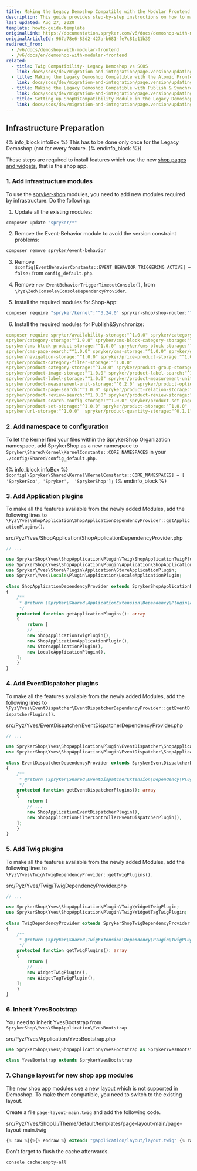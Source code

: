 ```yaml
---
title: Making the Legacy Demoshop Compatible with the Modular Frontend
description: This guide provides step-by-step instructions on how to make the Legacy Demoshop compatible with the Modular Frontend.
last_updated: Aug 27, 2020
template: howto-guide-template
originalLink: https://documentation.spryker.com/v6/docs/demoshop-with-modular-frontend
originalArticleId: 967a78e6-83d2-427a-b681-fe7c81e11b39
redirect_from:
  - /v6/docs/demoshop-with-modular-frontend
  - /v6/docs/en/demoshop-with-modular-frontend
related:
  - title: Twig Compatibility- Legacy Demoshop vs SCOS
    link: docs/scos/dev/migration-and-integration/page.version/updating-the-legacy-demoshop-with-scos/twig-compatibility-legacy-demoshop-vs-scos.html
  - title: Making the Legacy Demoshop Compatible with the Atomic Frontend
    link: docs/scos/dev/migration-and-integration/page.version/updating-the-legacy-demoshop-with-scos/making-the-legacy-demoshop-compatible-with-the-atomic-frontend.html
  - title: Making the Legacy Demoshop Compatible with Publish & Synchronize
    link: docs/scos/dev/migration-and-integration/page.version/updating-the-legacy-demoshop-with-scos/making-the-legacy-demoshop-compatible-with-publish-and-synchronize.html
  - title: Setting up ShopUiCompatibility Module in the Legacy Demoshop
    link: docs/scos/dev/migration-and-integration/page.version/updating-the-legacy-demoshop-with-scos/setting-up-shopuicompatibility-module-in-the-legacy-demoshop.html
---
```


## Infrastructure Preparation

{% info_block infoBox %}
This has to be done only once for the Legacy Demoshop (not for every feature.
{% endinfo_block %})

These steps are required to install features which use the new [shop pages and widgets](https://github.com/spryker-shop), that is the shop app.

### 1. Add infrastructure modules

To use the [spryker-shop](https://github.com/spryker-shop) modules, you need to add new modules required by infrastructure. Do the following:
1. Update all the existing modules:

```bash
composer update "spryker/*"
```

2. Remove the Event-Behavior module to avoid the version constraint problems:

```bash
composer remove spryker/event-behavior
```

3. Remove `$config[EventBehaviorConstants::EVENT_BEHAVIOR_TRIGGERING_ACTIVE] = false;` from `config_default.php`.


4. Remove `new EventBehaviorTriggerTimeoutConsole()`, from `\Pyz\Zed\Console\ConsoleDependencyProvider`.

5. Install the required modules for Shop-App:

```bash
composer require "spryker/kernel":"^3.24.0" spryker-shop/shop-router:"^1.0.0" spryker-shop/shop-application:"^1.3.0" spryker-shop/shop-ui:"^1.0.0" --update-with-all-dependencies
```

6. Install the required modules for Publish&amp;Synchronize:

```yaml
composer require spryker/availability-storage:"^1.0.0" spryker/category-page-search:"^1.0.0" 
spryker/category-storage:"^1.0.0" spryker/cms-block-category-storage:"^1.0.0"
spryker/cms-block-product-storage:"^1.0.0" spryker/cms-block-storage:"^1.0.0"
spryker/cms-page-search:"^1.0.0" spryker/cms-storage:"^1.0.0" spryker/glossary-storage:"^1.0.0"
spryker/navigation-storage:"^1.0.0" spryker/price-product-storage:"^1.0.0"
spryker/product-category-filter-storage:"^1.0.0"
spryker/product-category-storage:"^1.0.0" spryker/product-group-storage:"^1.0.0"
spryker/product-image-storage:"^1.0.0" spryker/product-label-search:"^1.0.0"
spryker/product-label-storage:"^1.0.0" spryker/product-measurement-unit:"^0.2.0"
spryker/product-measurement-unit-storage:"^0.2.0" spryker/product-option-storage:"^1.0.0"
spryker/product-page-search:"^1.0.0" spryker/product-relation-storage:"^1.0.0"
spryker/product-review-search:"^1.0.0" spryker/product-review-storage:"^1.0.0"
spryker/product-search-config-storage:"^1.0.0" spryker/product-set-page-search:"^1.0.0"
spryker/product-set-storage:"^1.0.0" spryker/product-storage:"^1.0.0"
spryker/url-storage:"^1.0.0"  spryker/product-quantity-storage:"^0.1.1" --update-with-all-dependencies
```

### 2. Add namespace to configuration
To let the Kernel find your files within the SprykerShop Organization namespace, add SprykerShop as a new namespace to `Spryker\Shared\Kernel\KernelConstants::CORE_NAMESPACES` in your `./config/Shared/config_default.php`. 

{% info_block infoBox %}
`$config[\Spryker\Shared\Kernel\KernelConstants::CORE_NAMESPACES] = [ 'SprykerEco', 'Spryker',  'SprykerShop'];`
{% endinfo_block %}

### 3. Add Application plugins
To make all the features available from the newly added Modules, add the following lines to `\Pyz\Yves\ShopApplication\ShopApplicationDependencyProvider::getApplicationPlugins()`.

src/Pyz/Yves/ShopApplication/ShopApplicationDependencyProvider.php
    
```php
// ...

use SprykerShop\Yves\ShopApplication\Plugin\Twig\ShopApplicationTwigPlugin;
use SprykerShop\Yves\ShopApplication\Plugin\Application\ShopApplicationApplicationPlugin;
use Spryker\Yves\Store\Plugin\Application\StoreApplicationPlugin;
use Spryker\Yves\Locale\Plugin\Application\LocaleApplicationPlugin;
 
class ShopApplicationDependencyProvider extends SprykerShopApplicationDependencyProvider
{
    /**
     * @return \Spryker\Shared\ApplicationExtension\Dependency\Plugin\ApplicationPluginInterface[]
     */
    protected function getApplicationPlugins(): array
    {
        return [
	    // ...
	    new ShopApplicationTwigPlugin(),
	    new ShopApplicationApplicationPlugin(),
	    new StoreApplicationPlugin(),
	    new LocaleApplicationPlugin(),
	];
    }
}
```

### 4. Add EventDispatcher plugins
To make all the features available from the newly added Modules, add the following lines to `\Pyz\Yves\EventDispatcher\EventDispatcherDependencyProvider::getEventDispatcherPlugins()`.

src/Pyz/Yves/EventDispatcher/EventDispatcherDependencyProvider.php
    
```php
// ...

use SprykerShop\Yves\ShopApplication\Plugin\EventDispatcher\ShopApplicationEventDispatcherPlugin;
use SprykerShop\Yves\ShopApplication\Plugin\EventDispatcher\ShopApplicationFilterControllerEventDispatcherPlugin;
 
class EventDispatcherDependencyProvider extends SprykerEventDispatcherDependencyProvider
{
    /**
     * @return \Spryker\Shared\EventDispatcherExtension\Dependency\Plugin\EventDispatcherPluginInterface[]
     */
    protected function getEventDispatcherPlugins(): array
    {
        return [
	    // ...
	    new ShopApplicationEventDispatcherPlugin(),
	    new ShopApplicationFilterControllerEventDispatcherPlugin(),
	];
    }
}
```


### 5. Add Twig plugins
To make all the features available from the newly added Modules, add the following lines to `\Pyz\Yves\Twig\TwigDependencyProvider::getTwigPlugins()`.

src/Pyz/Yves/Twig/TwigDependencyProvider.php
    
```php
// ...

use SprykerShop\Yves\ShopApplication\Plugin\Twig\WidgetTwigPlugin;
use SprykerShop\Yves\ShopApplication\Plugin\Twig\WidgetTagTwigPlugin;
 
class TwigDependencyProvider extends SprykerShopTwigDependencyProvider
{
    /**
     * @return \Spryker\Shared\TwigExtension\Dependency\Plugin\TwigPluginInterface[]
     */
    protected function getTwigPlugins(): array
    {
        return [
	    // ...
	    new WidgetTwigPlugin(),
	    new WidgetTagTwigPlugin(),
	];
    }
}
```


### 6. Inherit YvesBootstrap
You need to inherit YvesBootstrap from `SprykerShop\Yves\ShopApplication\YvesBootstrap`

src/Pyz/Yves/Application/YvesBootstrap.php
    
```php
use SprykerShop\Yves\ShopApplication\YvesBootstrap as SprykerYvesBootstrap;
 
class YvesBootstrap extends SprykerYvesBootstrap
```

### 7. Change layout for new shop app modules
The new shop app modules use a new layout which is not supported in Demoshop. To make them compatible, you need to switch to the existing layout.

Create a file `page-layout-main.twig` and add the following code.

src/Pyz/Yves/ShopUi/Theme/default/templates/page-layout-main/page-layout-main.twig

```php
{% raw %}{%{% endraw %} extends "@application/layout/layout.twig" {% raw %}%}{% endraw %}
```

Don't forget to flush the cache afterwards.

```bash
console cache:empty-all
```


